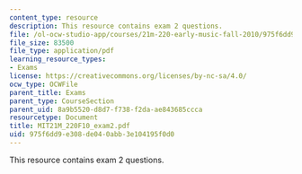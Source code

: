 ```yaml
---
content_type: resource
description: This resource contains exam 2 questions.
file: /ol-ocw-studio-app/courses/21m-220-early-music-fall-2010/975f6dd9e308de040abb3e104195f0d0_MIT21M_220F10_exam2.pdf
file_size: 83500
file_type: application/pdf
learning_resource_types:
- Exams
license: https://creativecommons.org/licenses/by-nc-sa/4.0/
ocw_type: OCWFile
parent_title: Exams
parent_type: CourseSection
parent_uid: 8a9b5520-d8d7-f738-f2da-ae843685ccca
resourcetype: Document
title: MIT21M_220F10_exam2.pdf
uid: 975f6dd9-e308-de04-0abb-3e104195f0d0
---
```

This resource contains exam 2 questions.